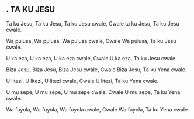 ## . TA KU JESU

Ta ku Jesu, Ta ku Jesu, Ta ku Jesu cwale,
Cwale ta ku Jesu, Ta ku Jesu cwale.


Wa pulusa, Wa pulusa, Wa pulusa cwale,
Cwale Wa pulusa, Ta ku Jesu cwale.


U ka eza, U ka eza, U ka eza cwale,
Cwale U ka eza, Ta ku Jesu cwale.


Biza Jesu, Biza Jesu, Biza Jesu cwale,
Cwale Biza Jesu, Ta ku Yena cwale.


U litezi, U litezi, U litezi cwale,
Cwale U litezi, Ta ku Yena cwale.


U mu sepe, U mu sepe, U mu sepe cwale,
Cwale U mu sepe, Ta ku Yena cwale.


Wa fuyola, Wa fuyola, Wa fuyola cwale,
Cwale Wa fuyola, Ta ku Yena cwale.

